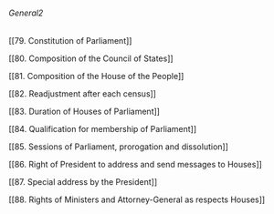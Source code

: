 ###### General2

[[79. Constitution of Parliament]]

[[80. Composition of the Council of States]]

[[81. Composition of the House of the People]]

[[82. Readjustment after each census]]

[[83. Duration of Houses of Parliament]]

[[84. Qualification for membership of Parliament]]

[[85. Sessions of Parliament, prorogation and dissolution]]

[[86. Right of President to address and send messages to Houses]]

[[87. Special address by the President]]

[[88. Rights of Ministers and Attorney-General as respects Houses]]